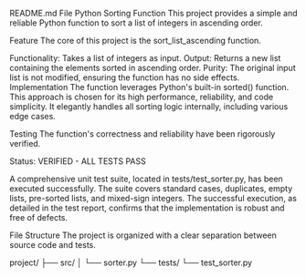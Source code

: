 README.md File
Python Sorting Function
This project provides a simple and reliable Python function to sort a list of integers in ascending order.

Feature
The core of this project is the sort_list_ascending function.

Functionality: Takes a list of integers as input.
Output: Returns a new list containing the elements sorted in ascending order.
Purity: The original input list is not modified, ensuring the function has no side effects.
Implementation
The function leverages Python's built-in sorted() function. This approach is chosen for its high performance, reliability, and code simplicity. It elegantly handles all sorting logic internally, including various edge cases.

Testing
The function's correctness and reliability have been rigorously verified.

Status: VERIFIED - ALL TESTS PASS

A comprehensive unit test suite, located in tests/test_sorter.py, has been executed successfully. The suite covers standard cases, duplicates, empty lists, pre-sorted lists, and mixed-sign integers. The successful execution, as detailed in the test report, confirms that the implementation is robust and free of defects.

File Structure
The project is organized with a clear separation between source code and tests.

project/
├── src/
│   └── sorter.py
└── tests/
    └── test_sorter.py